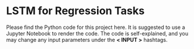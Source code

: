 # LSTM for Regression Tasks

Please find the Python code for this project here.
It is suggested to use a Jupyter Notebook to render the code.
The code is self-explained, and you may change any input parameters under the **< INPUT >** hashtags.
